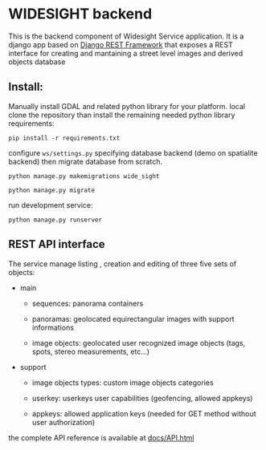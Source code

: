 # WIDESIGHT backend

This is the backend component of Widesight Service application.
It is a django app based on [Django REST Framework](https://www.django-rest-framework.org/) that exposes a REST interface for creating and mantaining a street level  images and derived objects database

## Install:

Manually install GDAL and related python library for your platform.
local clone the repository than install the remaining needed python library requirements:

```
pip install -r requirements.txt
```

configure `ws/settings.py` specifying database backend (demo on spatialite backend) then migrate database from scratch.

```
python manage.py makemigrations wide_sight

python manage.py migrate
```

run development service:

```
python manage.py runserver
```

## REST API interface

The service manage listing , creation and editing of three five sets of objects:

- main

  - sequences: panorama containers

  - panoramas: geolocated equirectangular images with support informations

  - image objects: geolocated user recognized image objects (tags, spots, stereo measurements, etc...)

- support

  - image objects types: custom image objects categories

  - userkey: userkeys user capabilities (geofencing, allowed appkeys)

  - appkeys: allowed application keys (needed for GET method without user authorization)

the complete API reference is available at [docs/API.html](http://htmlpreview.github.com/?https://github.com/enricofer/wide_sight/master/docs/API.htm)
